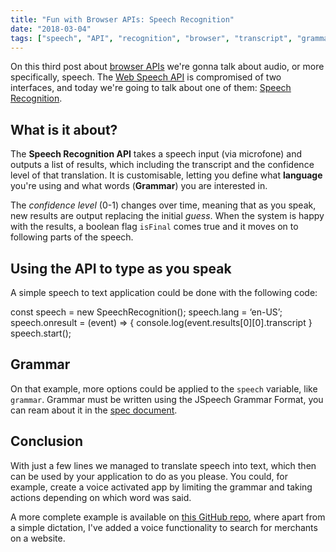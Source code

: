 ```yaml
---
title: "Fun with Browser APIs: Speech Recognition"
date: "2018-03-04"
tags: ["speech", "API", "recognition", "browser", "transcript", "grammar"]
---
```


On this third post about [browser APIs](http://jpedroribeiro.com/tag/apis/) we're gonna talk about audio, or more specifically, speech. The [Web Speech API](https://developer.mozilla.org/en-US/docs/Web/API/Web_Speech_API) is compromised of two interfaces, and today we're going to talk about one of them: [Speech Recognition](https://developer.mozilla.org/en-US/docs/Web/API/SpeechRecognition).

## What is it about?

The **Speech Recognition API** takes a speech input (via microfone) and outputs a list of results, which including the transcript and the confidence level of that translation. It is customisable, letting you define what **language** you're using and what words (**Grammar**) you are interested in.

The _confidence level_ (0-1) changes over time, meaning that as you speak, new results are output replacing the initial _guess_. When the system is happy with the results, a boolean flag `isFinal` comes true and it moves on to following parts of the speech.

## Using the API to type as you speak

A simple speech to text application could be done with the following code:

const speech = new SpeechRecognition();
speech.lang = ‘en-US’;
speech.onresult = (event) => {
console.log(event.results\[0\]\[0\].transcript
}
speech.start();

## Grammar

On that example, more options could be applied to the `speech` variable, like `grammar`. Grammar must be written using the JSpeech Grammar Format, you can ream about it in the [spec document](https://www.w3.org/TR/jsgf/).

## Conclusion

With just a few lines we managed to translate speech into text, which then can be used by your application to do as you please. You could, for example, create a voice activated app by limiting the grammar and taking actions depending on which word was said.

A more complete example is available on [this GitHub repo](https://github.com/jpedroribeiro/FunWithBrowserAPIs/tree/master/speechrecognition), where apart from a simple dictation, I've added a voice functionality to search for merchants on a website.
